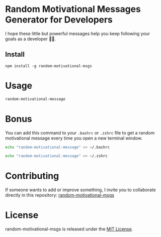# Random Motivational Messages Generator for Developers

I hope these little but powerful messages help you keep following your goals as a developer 💪🏻.

## Install

```npm
npm install -g random-motivational-msgs
```

# Usage

```bash
random-motivational-message
```

# Bonus

You can add this command to your `.bashrc` or `.zshrc` file to get a random motivational message every time you open a new terminal window.

```bash
echo "random-motivational-message" >> ~/.bashrc
```

```zsh
echo "random-motivational-message" >> ~/.zshrc
```

# Contributing

If someone wants to add or improve something, I invite you to collaborate directly in this repository: [random-motivational-msgs](https://github.com/jdrodriguez2707/random-motivational-msgs)

# License

random-motivational-msgs is released under the [MIT License](https://opensource.org/licenses/MIT).
